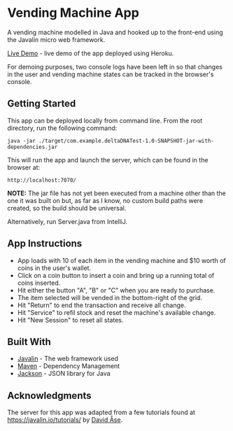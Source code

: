 # Vending Machine App

A vending machine modelled in Java and hooked up to the front-end using the Javalin micro web framework.

[Live Demo](https://vending-machine-app.herokuapp.com/) - live demo of the app deployed using Heroku.

For demoing purposes, two console logs have been left in so that changes in the user and vending machine states can be tracked in the browser's console.

## Getting Started

This app can be deployed locally from command line. From the root directory, run the following command:

```
java -jar ./target/com.example.deltaDNATest-1.0-SNAPSHOT-jar-with-dependencies.jar
```
This will run the app and launch the server, which can be found in the browser at:

```
http://localhost:7070/
```

__NOTE:__ The jar file has not yet been executed from a machine other than the one it was built on but, as far as I know, no custom build paths were created, so the build should be universal.

Alternatively, run Server.java from IntelliJ.

## App Instructions

* App loads with 10 of each item in the vending machine and $10 worth of coins in the user's wallet.
* Click on a coin button to insert a coin and bring up a running total of coins inserted.
* Hit either the button "A", "B" or "C" when you are ready to purchase.
* The item selected will be vended in the bottom-right of the grid.
* Hit "Return" to end the transaction and receive all change.
* Hit "Service" to refil stock and reset the machine's available change.
* Hit "New Session" to reset all states.

## Built With

* [Javalin](https://javalin.io/) - The web framework used
* [Maven](https://maven.apache.org/) - Dependency Management
* [Jackson](https://github.com/FasterXML/jackson) - JSON library for Java


## Acknowledgments

The server for this app was adapted from a few tutorials found at https://javalin.io/tutorials/ by [David Åse](https://github.com/tipsy/).

